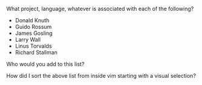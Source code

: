 What project, language, whatever is associated with each of the following?

 * Donald Knuth
 * Guido Rossum
 * James Gosling
 * Larry Wall
 * Linus Torvalds
 * Richard Stallman

Who would you add to this list?

How did I sort the above list from inside vim starting with a visual selection?
